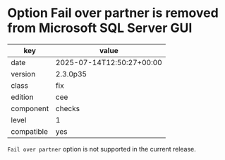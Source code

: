 [//]: # (werk v2)
# Option Fail over partner is removed from Microsoft SQL Server GUI

key        | value
---------- | ---
date       | 2025-07-14T12:50:27+00:00
version    | 2.3.0p35
class      | fix
edition    | cee
component  | checks
level      | 1
compatible | yes

`Fail over partner` option is not supported in the current release.
